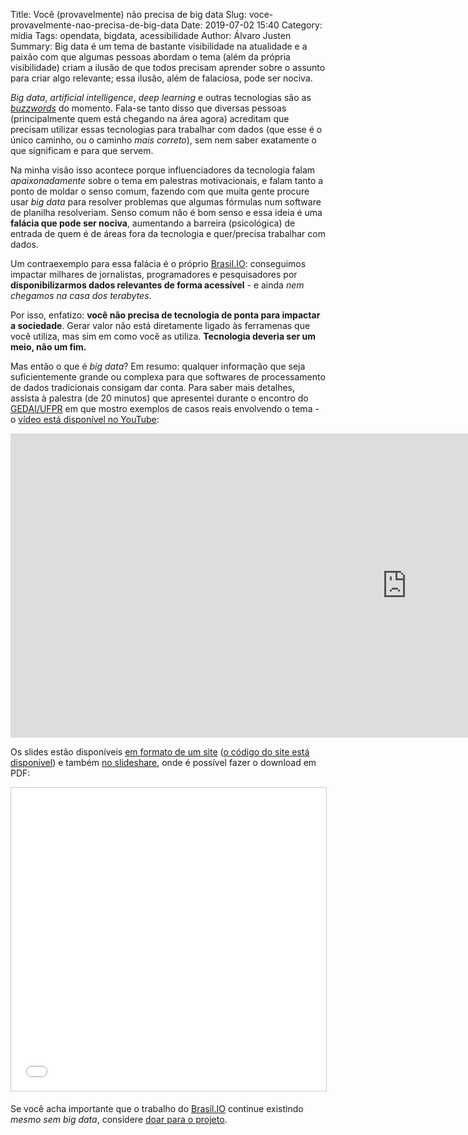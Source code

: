 Title: Você (provavelmente) não precisa de big data
Slug: voce-provavelmente-nao-precisa-de-big-data
Date: 2019-07-02 15:40
Category: mídia
Tags: opendata, bigdata, acessibilidade
Author: Álvaro Justen
Summary: Big data é um tema de bastante visibilidade na atualidade e a paixão com que algumas pessoas abordam o tema (além da própria visibilidade) criam a ilusão de que todos precisam aprender sobre o assunto para criar algo relevante; essa ilusão, além de falaciosa, pode ser nociva.


*Big data*, *artificial intelligence*, *deep learning* e outras tecnologias são
as [*buzzwords*](https://en.wikipedia.org/wiki/Buzzword) do momento. Fala-se
tanto disso que diversas pessoas (principalmente quem está chegando na área
agora) acreditam que precisam utilizar essas tecnologias para trabalhar com
dados (que esse é o único caminho, ou o caminho *mais correto*), sem nem saber
exatamente o que significam e para que servem.

Na minha visão isso acontece porque influenciadores da tecnologia falam
*apaixonadamente* sobre o tema em palestras motivacionais, e falam tanto a
ponto de moldar o senso comum, fazendo com que muita gente procure usar *big
data* para resolver problemas que algumas fórmulas num software de planilha
resolveriam.  Senso comum não é bom senso e essa ideia é uma **falácia que pode
ser nociva**, aumentando a barreira (psicológica) de entrada de quem é de áreas
fora da tecnologia e quer/precisa trabalhar com dados.

Um contraexemplo para essa falácia é o próprio [Brasil.IO](https://brasil.io/):
conseguimos impactar milhares de jornalistas, programadores e pesquisadores
por **disponibilizarmos dados relevantes de forma acessível** - e ainda *nem
chegamos na casa dos terabytes*.

Por isso, enfatizo: **você não precisa de tecnologia de ponta para impactar a
sociedade**. Gerar valor não está diretamente ligado às ferramenas que você
utiliza, mas sim em como você as utiliza. **Tecnologia deveria ser um meio, não
um fim.**

Mas então o que é *big data*? Em resumo: qualquer informação que seja
suficientemente grande ou complexa para que softwares de processamento de dados
tradicionais consigam dar conta. Para saber mais detalhes, assista à palestra
(de 20 minutos) que apresentei durante o encontro do
[GEDAI/UFPR](https://gedai.com.br/) em que mostro exemplos de casos reais
envolvendo o tema - o [vídeo está disponível no
YouTube](https://www.youtube.com/watch?v=1FEYQBmyk2Y):

<iframe width="1267" height="487" src="https://www.youtube.com/embed/teS9gBSkGnw?start=5248" frameborder="0" allow="accelerometer; autoplay; encrypted-media; gyroscope; picture-in-picture" allowfullscreen></iframe>

Os slides estão disponíveis [em formato de um
site](http://turicas.info/slides/big-data/) ([o código do site está
disponível](https://github.com/turicas/slides/blob/gh-pages/big-data/index.html))
e também [no
slideshare](https://www.slideshare.net/turicas/realmente-precisamos-de-big-data),
onde é possível fazer o download em PDF:

<iframe src="//www.slideshare.net/slideshow/embed_code/key/hlRMjaP6qWEH7t" width="595" height="485" frameborder="0" marginwidth="0" marginheight="0" scrolling="no" style="border:1px solid #CCC; border-width:1px; margin-bottom:5px; max-width: 100%;" allowfullscreen> </iframe>

Se você acha importante que o trabalho do [Brasil.IO](https://brasil.io/)
continue existindo *mesmo sem big data*, considere [doar
para o projeto](https://brasil.io/doe).
